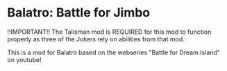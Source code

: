 # Balatro: Battle for Jimbo
!!IMPORTANT!!
The Talisman mod is REQUIRED for this mod to function properly as three of the Jokers rely on abilities from that mod.

This is a mod for Balatro based on the webseries "Battle for Dream Island" on youtube!
